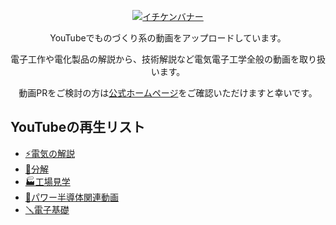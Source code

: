 <p align="center">
  <a href="https://www.youtube.com/@ICHIKEN1" target="_blank" ><img src="banner.gif" alt="イチケンバナー"/></a>
</p>

<div style="text-align: center;">

YouTubeでものづくり系の動画をアップロードしています。

電子工作や電化製品の解説から、技術解説など電気電子工学全般の動画を取り扱います。

動画PRをご検討の方は[公式ホームページ](https://ichiken-engineering.com/ichiken-youtube-ad/)をご確認いただけますと幸いです。

</div>

## YouTubeの再生リスト
- [⚡️電気の解説](https://www.youtube.com/playlist?list=PLsjRI4ZEczlBDuz6WDZzrNbGce0iKVC1Y)
- [🔧分解](https://www.youtube.com/playlist?list=PLsjRI4ZEczlC0TPRcbTzGLMVbuN0ye7sn)
- [🏭️工場見学](https://www.youtube.com/playlist?list=PLsjRI4ZEczlAIocnVu-A4KwfOqM-g1HBQ)
- [🔌パワー半導体関連動画](https://www.youtube.com/playlist?list=PLsjRI4ZEczlAZgFuqD1mJLwPTyGfmIaDZ)
- [🪛電子基礎](https://www.youtube.com/playlist?list=PLsjRI4ZEczlBKDGCKHqy_dltaTSqWTYA8)

